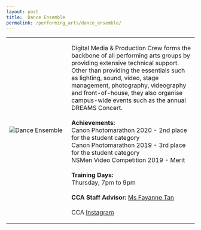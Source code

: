 ```yaml
---
layout: post
title:  Dance Ensemble
permalink: /performing_arts/dance_ensemble/
---
```


<div>
<table>
    <tr>
        <td style="width:33%"><image src="{{site.baseurl}}/images/CCA_dance_ensemble.jpg" style="display:block;margin-left:auto;margin-right:auto;" alt="Dance Ensemble"></image></td>
        <td>
            <p>
                Digital Media & Production Crew forms the backbone of all performing arts groups by providing extensive technical support. Other than providing the essentials such as lighting, sound, video, stage management, photography, videography and front-of-house, they also organise campus-wide events such as the annual DREAMS Concert.<br>
                <br>
                <b>Achievements:</b><br>
                Canon Photomarathon 2020 - 2nd place for the student category<br>
                Canon Photomarathon 2019 - 3rd place for the student category<br>
                NSMen Video Competition 2019 - Merit<br>
                <br>
                <b>Training Days:</b><br>
                Thursday, 7pm to 9pm<br>
                <br>
                <b>CCA Staff Advisor:</b> <a href="sokpeng@tp.edu.sg">Ms Fayanne Tan</a><br>
                <br>
                CCA <a href="https://www.instagram.com/tp.dmpc">Instagram</a>
            </p>
        </td>
    </tr>
</table>
</div>

